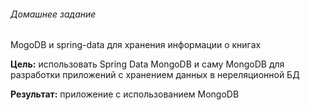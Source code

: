 ﻿###### Домашнее задание

MogoDB и spring-data для хранения информации о книгах

**Цель:** использовать Spring Data MongoDB и саму MongoDB для разработки приложений с хранением данных в нереляционной БД

**Результат:** приложение с использованием MongoDB
